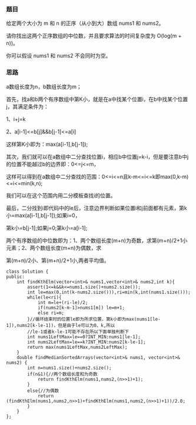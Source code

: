 ### 题目

给定两个大小为 m 和 n 的正序（从小到大）数组 nums1 和 nums2。

请你找出这两个正序数组的中位数，并且要求算法的时间复杂度为 O(log(m + n))。

你可以假设 nums1 和 nums2 不会同时为空。

### 思路

a数组长度为n，b数组长度为m；

首先，找a和b两个有序数组中第K小，就是在a中找某个位置i，在b中找某个位置j，其满足条件为：

1、i+j=k

2、a[i-1]<=b[j]&&b[j-1]<=a[i]

这样第K小即为：max(a[i-1],b[j-1]);

其次，我们就可以在a数组中二分查找位置i，相应b中位置j=k-i，但是要注意b中j的位置不能越过b的边界即：0<=j<=m，

这样可以得到在a数组中二分查找的范围：0<=i<=n且k-m<=i<=k即max(0,k-m)<=i<=min(k,n);

我们可以在这个范围内用二分模板查找i的位置。

最后，二分找到i即代码中的le后，注意边界判断如果位置i和j前面都有元素，第k小=max(a[i-1],b[j-1]);如果i=0，

第k小=b[j-1];如果j=0;第k小=a[i-1];

两个有序数组的中位数即为：1、两个数组长度(m+n)为奇数，求第(m+n)/2+1小元素；2、两个数组长度(m+n)为偶数，求

第(m+n)/2小、第(m+n)/2+1小,两者平均值。

```
class Solution {
public:
    int findKthElm(vector<int>& nums1,vector<int>& nums2,int k){
        assert(1<=k&&k<=nums1.size()+nums2.size());
        int le=max(0,int(k-nums2.size())),ri=min(k,int(nums1.size()));
        while(le<ri){
            int m=le+(ri-le)/2;
            if(nums2[k-m-1]>nums1[m]) le=m+1;
            else ri=m;
        }//循环结束时的位置le即为所求位置，第k小即为max(nums1[le-1]),nums2[k-le-1])，但是由于le可以为0、k,所以
        //le-1或者k-le-1可能不存在所以下面单独判断下
        int nums1LeftMax=le==0?INT_MIN:nums1[le-1];
        int nums2LeftMax=le==k?INT_MIN:nums2[k-le-1];
        return max(nums1LeftMax,nums2LeftMax);
    }
    double findMedianSortedArrays(vector<int>& nums1, vector<int>& nums2) {
        int n=nums1.size()+nums2.size();
        if(n&1){//两个数组长度和为奇数
            return findKthElm(nums1,nums2,(n>>1)+1);
        }
        else{//为偶数
            return (findKthElm(nums1,nums2,n>>1)+findKthElm(nums1,nums2,(n>>1)+1))/2.0;
        }
    }
};
```

